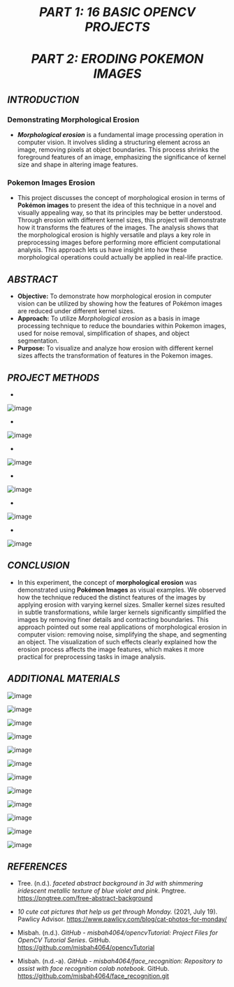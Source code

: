 <h1 align="center"><i>PART 1: 16 BASIC OPENCV PROJECTS</i></h1>

<h1 align="center"><i>PART 2: ERODING POKEMON IMAGES</i></h1>

## ___INTRODUCTION___

  ### Demonstrating Morphological Erosion

  * **_Morphological erosion_** is a fundamental image processing operation in computer vision. It involves sliding a structuring element across an image, removing pixels at object boundaries. This process shrinks the foreground features of an image, emphasizing the significance of kernel size and shape in altering image features.

  ### Pokemon Images Erosion
  * This project discusses the concept of morphological erosion in terms of **Pokémon images** to present the idea of this technique in a novel and visually appealing way, so that its principles may be better understood. Through erosion with different kernel sizes, this project will demonstrate how it transforms the features of the images. The analysis shows that the morphological erosion is highly versatile and plays a key role in preprocessing images before performing more efficient computational analysis. This approach lets us have insight into how these morphological operations could actually be applied in real-life practice.
  
## _**ABSTRACT**_

* **Objective:** To demonstrate how morphological erosion in computer vision can be utilized by showing how the features of Pokémon images are reduced under different kernel sizes.
* **Approach:** To utilize _Morphological erosion_ as a basis in image processing technique to reduce the boundaries within Pokemon images, used for noise removal, simplification of shapes, and object segmentation.
* **Purpose:** To visualize and analyze how erosion with different kernel sizes affects the transformation of features in the Pokemon images.

## _**PROJECT METHODS**_

*
![image](https://github.com/user-attachments/assets/a665089f-d7b7-42f6-8d3e-f57b28432505)

*
![image](https://github.com/user-attachments/assets/dbc9882e-d7b2-4a3c-a1e8-8943f2a936fe)

*
![image](https://github.com/user-attachments/assets/b398f7ce-cc20-4b3c-bbc9-06a2c4a29a4e)

*
![image](https://github.com/user-attachments/assets/55f723b6-ff18-417c-818f-0ae31209e799)

*
![image](https://github.com/user-attachments/assets/5b3e7dc7-dd1f-495b-b9bf-e22c34d60ca7)

*
![image](https://github.com/user-attachments/assets/a5e6e1a0-b2e9-43b2-a9fa-aa13668b06fe)



## _**CONCLUSION**_

- In this experiment, the concept of **morphological erosion** was demonstrated using **Pokémon Images** as visual examples. We observed how the technique reduced the distinct features of the images by applying erosion with varying kernel sizes. Smaller kernel sizes resulted in subtle transformations, while larger kernels significantly simplified the images by removing finer details and contracting boundaries. This approach pointed out some real applications of morphological erosion in computer vision: removing noise, simplifying the shape, and segmenting an object. The visualization of such effects clearly explained how the erosion process affects the image features, which makes it more practical for preprocessing tasks in image analysis.

## _**ADDITIONAL MATERIALS**_

![image](https://github.com/user-attachments/assets/42d12c9e-6b4d-4fd3-9e13-a011d774678c)

![image](https://github.com/user-attachments/assets/9b193da0-64a0-44d9-ad57-69ae7fc26519)

![image](https://github.com/user-attachments/assets/c3e9e724-769a-4067-8905-9184c82b3a42)

![image](https://github.com/user-attachments/assets/4cde1efd-7d0e-4b77-84d5-25f902431b32)

![image](https://github.com/user-attachments/assets/6e5d9415-57e4-45ef-a3ab-07155d64f77f)

![image](https://github.com/user-attachments/assets/da99f3b3-b6dd-4a14-8ffc-bfb47f3b27ba)

![image](https://github.com/user-attachments/assets/280e6716-31a3-41da-918d-3192a010a0cc)

![image](https://github.com/user-attachments/assets/e3dbc059-1816-44cc-990d-5d972f2a04ad)

![image](https://github.com/user-attachments/assets/7367dd78-e202-48ac-8a24-e96eeef07a86)

![image](https://github.com/user-attachments/assets/32f3fffa-d2c3-489e-9b6a-7de875d48c0a)

![image](https://github.com/user-attachments/assets/e2f85fe1-6234-421c-951d-970afb306f98)

![image](https://github.com/user-attachments/assets/1e0ceb6c-0041-41fb-9e04-01ec94a8660b)

## ___REFERENCES___

* Tree. (n.d.). _faceted abstract background in 3d with shimmering iridescent metallic texture of blue violet and pink_. Pngtree. https://pngtree.com/free-abstract-background

* _10 cute cat pictures that help us get through Monday._ (2021, July 19). Pawlicy Advisor. https://www.pawlicy.com/blog/cat-photos-for-monday/

* Misbah. (n.d.). _GitHub - misbah4064/opencvTutorial: Project Files for OpenCV Tutorial Series_. GitHub. https://github.com/misbah4064/opencvTutorial

* Misbah. (n.d.-a). _GitHub - misbah4064/face_recognition: Repository to assist with face recognition colab notebook_. GitHub. https://github.com/misbah4064/face_recognition.git
